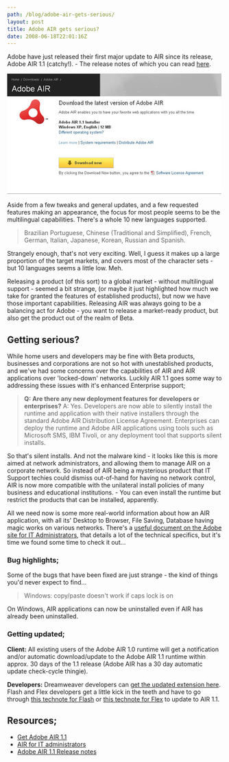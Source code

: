 ```yaml
---
path: /blog/adobe-air-gets-serious/
layout: post
title: Adobe AIR gets serious?
date: 2008-06-18T22:01:16Z
---
```


Adobe have just released their first major update to AIR since its release, Adobe AIR 1.1 (catchy!). - The release notes of which you can read [here](http://download.macromedia.com/pub/air/documentation/1_1/adobe_air_1-1_faq.pdf).

![](air11.jpg)

Aside from a few tweaks and general updates, and a few requested features making an appearance, the focus for most people seems to be the multilingual capabilities. There's a whole 10 new languages supported.

> Brazilian Portuguese, Chinese (Traditional and Simplified), French, German, Italian, Japanese, Korean, Russian and Spanish.

Strangely enough, that's not very exciting. Well, I guess it makes up a large proportion of the target markets, and covers most of the character sets - but 10 languages seems a little low. Meh.



Releasing a product (of this sort) to a global market - without multilingual support - seemed a bit strange, (or maybe it just highlighted how much we take for granted the features of established products), but now we have those important capabilities. Releasing AIR was always going to be a balancing act for Adobe - you want to release a market-ready product, but also get the product out of the realm of Beta.

## Getting serious?

While home users and developers may be fine with Beta products, businesses and corporations are not so hot with unestablished products, and we've had some concerns over the capabilities of AIR and AIR applications over 'locked-down' networks. Luckily AIR 1.1 goes some way to addressing these issues with it's enhanced Enterprise support;

> **Q: Are there any new deployment features for developers or enterprises?** A: Yes. Developers are now able to silently install the runtime and application with their native installers through the standard Adobe AIR Distribution License Agreement. Enterprises can deploy the runtime and Adobe AIR applications using tools such as Microsoft SMS, IBM Tivoli, or any deployment tool that supports silent installs.

So that's silent installs. And not the malware kind - it looks like this is more aimed at network administrators, and allowing them to manage AIR on a corporate network. So instead of AIR being a mysterious product that IT Support techies could dismiss out-of-hand for having no network control, AIR is now more compatible with the unilateral install policies of many business and educational institutions. - You can even install the runtime but restrict the products that can be installed, apparently.

All we need now is some more real-world information about how an AIR application, with all its' Desktop to Browser, File Saving, Database having magic works on various networks. There's a [useful document on the Adobe site for IT Administrators](http://download.macromedia.com/pub/air/documentation/1_1/air_admin_guide.pdf), that details a lot of the technical specifics, but it's time we found some time to check it out...

### **Bug highlights;**

Some of the bugs that have been fixed are just strange - the kind of things you'd never expect to find...

> Windows: copy/paste doesn't work if caps lock is on

On Windows, AIR applications can now be uninstalled even if AIR has already been uninstalled.

### **Getting updated;**

**Client:** All existing users of the Adobe AIR 1.0 runtime will get a notification and/or automatic download/update to the Adobe AIR 1.1 runtime within approx. 30 days of the 1.1 release (Adobe AIR has a 30 day automatic update check-cycle thingie).

**Developers:** Dreamweaver developers can [get the updated extension here](http://kb.adobe.com/selfservice/viewContent.do?externalId=kb403908&sliceId=1&devcon=f1b). Flash and Flex developers get a little kick in the teeth and have to go through [this technote for Flash](http://kb.adobe.com/selfservice/viewContent.do?externalId=kb403682&sliceId=1) or [this technote for Flex](http://www.adobe.com/devnet/flex/articles/flex_air1.1.html) to update to AIR 1.1.

## Resources;

*   [Get Adobe AIR 1.1](http://get.adobe.com/air/)
*   [AIR for IT administrators](http://www.adobe.com/go/air1-1faq)
*   [Adobe AIR 1.1 Release notes](http://www.adobe.com/go/air1-1faq)